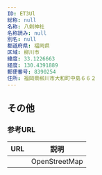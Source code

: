 ```yaml
---
ID: ET3Ul
総称: null
名称: 八剣神社
名称読み: null
別名: null
都道府県: 福岡県
区域: 柳川市
緯度: 33.1226663
経度: 130.4391889
郵便番号: 8390254
住所: 福岡県柳川市大和町中島６６２
---
```


## その他

### 参考URL

| URL | 説明          |
| --- | ------------- |
|     | OpenStreetMap |
